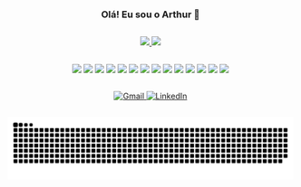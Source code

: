 <h3 align="center">Olá! Eu sou o Arthur 👋</h3>

##

<div align="center">
  <a href="https://github.com/ArthurAraujo05">
    <img height="160em" src="https://github-readme-stats.vercel.app/api?username=ArthurAraujo05&show_icons=true&theme=radical&include_all_commits=true&count_private=true"/>
    <img height="160em" src="https://github-readme-stats.vercel.app/api/top-langs/?username=ArthurAraujo05&layout=compact&langs_count=7&theme=radical"/>
  </a>
</div>

##

<div align="center">
	<img src="https://skillicons.dev/icons?i=html">
	<img src="https://skillicons.dev/icons?i=css">
	<img src="https://skillicons.dev/icons?i=ts">
	<img src="https://skillicons.dev/icons?i=py">
	<img src="https://skillicons.dev/icons?i=java">
	<img src="https://skillicons.dev/icons?i=nodejs">
	<img src="https://skillicons.dev/icons?i=react">
	<img src="https://skillicons.dev/icons?i=next">
	<img src="https://skillicons.dev/icons?i=mysql">
	<img src="https://skillicons.dev/icons?i=mongodb">
	<img src="https://skillicons.dev/icons?i=docker">
	<img src="https://skillicons.dev/icons?i=kafka">
	<img src="https://skillicons.dev/icons?i=aws">
	<img src="https://skillicons.dev/icons?i=git">
</div>

##

<p align="center">
  <a href="mail:arthurguiaraujo123@gmail.com" target="_blank">
    <img src="https://img.shields.io/badge/Gmail-D14836?style=for-the-badge&logo=gmail&logoColor=white" alt="Gmail">
  </a>
  <a href="https://www.linkedin.com/in/arthur-araujo-7bb8041a9/" target="_blank">
    <img src="https://img.shields.io/badge/-LinkedIn-%230077B5?style=for-the-badge&logo=linkedin&logoColor=white" alt="LinkedIn">
  </a>
</p>

##

<picture>
  <source
    media="(prefers-color-scheme: dark)"
    srcset="https://raw.githubusercontent.com/platane/snk/output/github-contribution-grid-snake-dark.svg"
  />
  <source
    media="(prefers-color-scheme: light)"
    srcset="https://raw.githubusercontent.com/platane/snk/output/github-contribution-grid-snake.svg"
  />
  <img
    alt="github contribution grid snake animation"
    src="https://raw.githubusercontent.com/platane/snk/output/github-contribution-grid-snake.svg"
  />
</picture>
